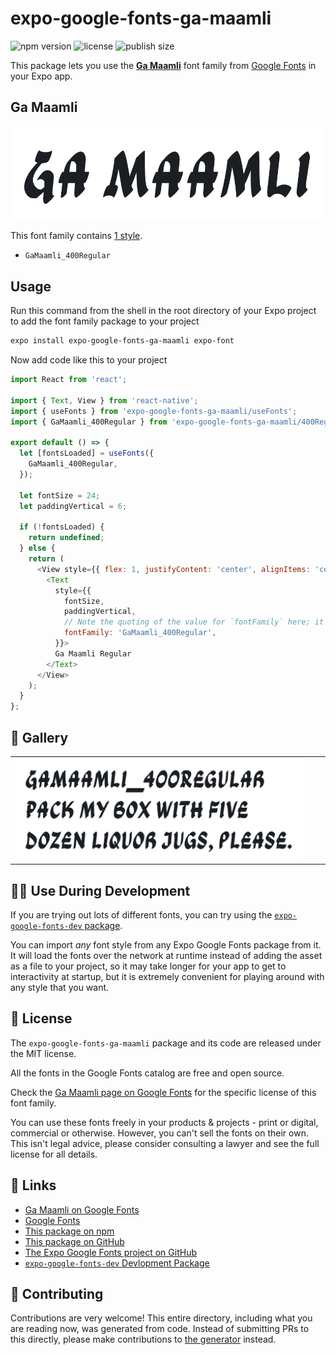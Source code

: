 # expo-google-fonts-ga-maamli

![npm version](https://flat.badgen.net/npm/v/expo-google-fonts-ga-maamli)
![license](https://flat.badgen.net/github/license/expo/google-fonts)
![publish size](https://flat.badgen.net/packagephobia/install/expo-google-fonts-ga-maamli)

This package lets you use the [**Ga Maamli**](https://fonts.google.com/specimen/Ga+Maamli) font family from [Google Fonts](https://fonts.google.com/) in your Expo app.

## Ga Maamli

![Ga Maamli](./font-family.png)

This font family contains [1 style](#-gallery).

- `GaMaamli_400Regular`

## Usage

Run this command from the shell in the root directory of your Expo project to add the font family package to your project
```sh
expo install expo-google-fonts-ga-maamli expo-font
```

Now add code like this to your project
```js
import React from 'react';

import { Text, View } from 'react-native';
import { useFonts } from 'expo-google-fonts-ga-maamli/useFonts';
import { GaMaamli_400Regular } from 'expo-google-fonts-ga-maamli/400Regular';

export default () => {
  let [fontsLoaded] = useFonts({
    GaMaamli_400Regular,
  });

  let fontSize = 24;
  let paddingVertical = 6;

  if (!fontsLoaded) {
    return undefined;
  } else {
    return (
      <View style={{ flex: 1, justifyContent: 'center', alignItems: 'center' }}>
        <Text
          style={{
            fontSize,
            paddingVertical,
            // Note the quoting of the value for `fontFamily` here; it expects a string!
            fontFamily: 'GaMaamli_400Regular',
          }}>
          Ga Maamli Regular
        </Text>
      </View>
    );
  }
};

```

## 🔡 Gallery


||||
|-|-|-|
|![GaMaamli_400Regular](.//400Regular/GaMaamli_400Regular.ttf.png)||||


## 👩‍💻 Use During Development

If you are trying out lots of different fonts, you can try using the [`expo-google-fonts-dev` package](https://github.com/freeboub/google-fonts/tree/master/font-packages/dev#readme).

You can import *any* font style from any Expo Google Fonts package from it. It will load the fonts
over the network at runtime instead of adding the asset as a file to your project, so it may take longer
for your app to get to interactivity at startup, but it is extremely convenient
for playing around with any style that you want.

## 📖 License

The `expo-google-fonts-ga-maamli` package and its code are released under the MIT license.

All the fonts in the Google Fonts catalog are free and open source.

Check the [Ga Maamli page on Google Fonts](https://fonts.google.com/specimen/Ga+Maamli) for the specific license of this font family.

You can use these fonts freely in your products & projects - print or digital, commercial or otherwise. However, you can't sell the fonts on their own. This isn't legal advice, please consider consulting a lawyer and see the full license for all details.

## 🔗 Links

- [Ga Maamli on Google Fonts](https://fonts.google.com/specimen/Ga+Maamli)
- [Google Fonts](https://fonts.google.com/)
- [This package on npm](https://www.npmjs.com/package/expo-google-fonts-ga-maamli)
- [This package on GitHub](https://github.com/freeboub/google-fonts/tree/master/font-packages/ga-maamli)
- [The Expo Google Fonts project on GitHub](https://github.com/freeboub/google-fonts)
- [`expo-google-fonts-dev` Devlopment Package](https://github.com/freeboub/google-fonts/tree/master/font-packages/dev)

## 🤝 Contributing

Contributions are very welcome! This entire directory, including what you are reading now, was generated from code. Instead of submitting PRs to this directly, please make contributions to [the generator](https://github.com/freeboub/google-fonts/tree/master/packages/generator) instead.
